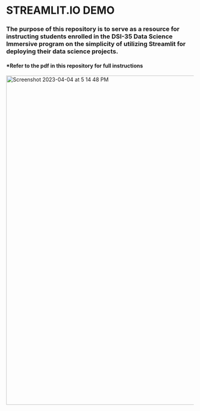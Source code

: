 # STREAMLIT.IO DEMO

### The purpose of this repository is to serve as a resource for instructing students enrolled in the DSI-35 Data Science Immersive program on the simplicity of utilizing Streamlit for deploying their data science projects.

#### *Refer to the pdf in this repository for full instructions

<img width="883" alt="Screenshot 2023-04-04 at 5 14 48 PM" src="https://user-images.githubusercontent.com/113895589/229745805-c1eb78f7-8a40-4423-85ef-cf5d652b9f59.png">
